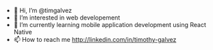 - 👋 Hi, I’m @timgalvez
- 👀 I’m interested in web developement
- 🌱 I’m currently learning mobile application development using React Native
- 📫 How to reach me http://linkedin.com/in/timothy-galvez

<!---
timgalvez/timgalvez is a ✨ special ✨ repository because its `README.md` (this file) appears on your GitHub profile.
You can click the Preview link to take a look at your changes.
--->
